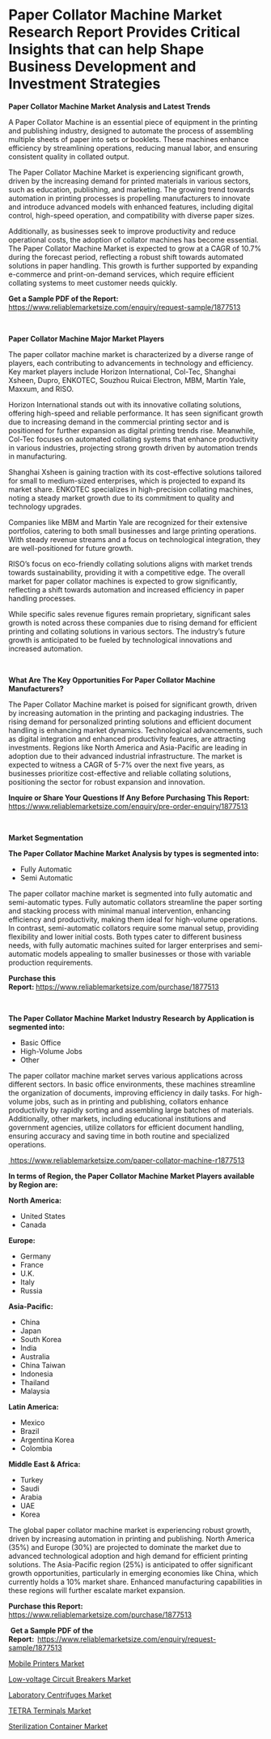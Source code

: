 <p><h1>Paper Collator Machine Market Research Report Provides Critical Insights that can help Shape Business Development and Investment Strategies</h1></p><p><strong>Paper Collator Machine Market Analysis and Latest Trends</strong></p>
<p><p>A Paper Collator Machine is an essential piece of equipment in the printing and publishing industry, designed to automate the process of assembling multiple sheets of paper into sets or booklets. These machines enhance efficiency by streamlining operations, reducing manual labor, and ensuring consistent quality in collated output. </p><p>The Paper Collator Machine Market is experiencing significant growth, driven by the increasing demand for printed materials in various sectors, such as education, publishing, and marketing. The growing trend towards automation in printing processes is propelling manufacturers to innovate and introduce advanced models with enhanced features, including digital control, high-speed operation, and compatibility with diverse paper sizes. </p><p>Additionally, as businesses seek to improve productivity and reduce operational costs, the adoption of collator machines has become essential. The Paper Collator Machine Market is expected to grow at a CAGR of 10.7% during the forecast period, reflecting a robust shift towards automated solutions in paper handling. This growth is further supported by expanding e-commerce and print-on-demand services, which require efficient collating systems to meet customer needs quickly.</p></p>
<p><strong>Get a Sample PDF of the Report:&nbsp;</strong> <a href="https://www.reliablemarketsize.com/enquiry/request-sample/1877513?utm_campaign=2115&utm_medium=2&utm_source=Github&utm_content=ia&utm_term=10042025&utm_id=paper-collator-machine">https://www.reliablemarketsize.com/enquiry/request-sample/1877513</a></p>
<p>&nbsp;</p>
<p><strong>Paper Collator Machine Major Market Players</strong></p>
<p><p>The paper collator machine market is characterized by a diverse range of players, each contributing to advancements in technology and efficiency. Key market players include Horizon International, Col-Tec, Shanghai Xsheen, Dupro, ENKOTEC, Souzhou Ruicai Electron, MBM, Martin Yale, Maxxum, and RISO.</p><p>Horizon International stands out with its innovative collating solutions, offering high-speed and reliable performance. It has seen significant growth due to increasing demand in the commercial printing sector and is positioned for further expansion as digital printing trends rise. Meanwhile, Col-Tec focuses on automated collating systems that enhance productivity in various industries, projecting strong growth driven by automation trends in manufacturing.</p><p>Shanghai Xsheen is gaining traction with its cost-effective solutions tailored for small to medium-sized enterprises, which is projected to expand its market share. ENKOTEC specializes in high-precision collating machines, noting a steady market growth due to its commitment to quality and technology upgrades.</p><p>Companies like MBM and Martin Yale are recognized for their extensive portfolios, catering to both small businesses and large printing operations. With steady revenue streams and a focus on technological integration, they are well-positioned for future growth.</p><p>RISO’s focus on eco-friendly collating solutions aligns with market trends towards sustainability, providing it with a competitive edge. The overall market for paper collator machines is expected to grow significantly, reflecting a shift towards automation and increased efficiency in paper handling processes.</p><p>While specific sales revenue figures remain proprietary, significant sales growth is noted across these companies due to rising demand for efficient printing and collating solutions in various sectors. The industry’s future growth is anticipated to be fueled by technological innovations and increased automation.</p></p>
<p>&nbsp;</p>
<p><strong>What Are The Key Opportunities For Paper Collator Machine Manufacturers?</strong></p>
<p><p>The Paper Collator Machine market is poised for significant growth, driven by increasing automation in the printing and packaging industries. The rising demand for personalized printing solutions and efficient document handling is enhancing market dynamics. Technological advancements, such as digital integration and enhanced productivity features, are attracting investments. Regions like North America and Asia-Pacific are leading in adoption due to their advanced industrial infrastructure. The market is expected to witness a CAGR of 5-7% over the next five years, as businesses prioritize cost-effective and reliable collating solutions, positioning the sector for robust expansion and innovation.</p></p>
<p><strong>Inquire or Share Your Questions If Any Before Purchasing This Report:</strong> <a href="https://www.reliablemarketsize.com/enquiry/pre-order-enquiry/1877513?utm_campaign=2115&utm_medium=2&utm_source=Github&utm_content=ia&utm_term=10042025&utm_id=paper-collator-machine">https://www.reliablemarketsize.com/enquiry/pre-order-enquiry/1877513</a></p>
<p>&nbsp;</p>
<p><strong>Market Segmentation</strong></p>
<p><strong>The Paper Collator Machine Market Analysis by types is segmented into:</strong></p>
<p><ul><li>Fully Automatic</li><li>Semi Automatic</li></ul></p>
<p><p>The paper collator machine market is segmented into fully automatic and semi-automatic types. Fully automatic collators streamline the paper sorting and stacking process with minimal manual intervention, enhancing efficiency and productivity, making them ideal for high-volume operations. In contrast, semi-automatic collators require some manual setup, providing flexibility and lower initial costs. Both types cater to different business needs, with fully automatic machines suited for larger enterprises and semi-automatic models appealing to smaller businesses or those with variable production requirements.</p></p>
<p><strong>Purchase this Report:&nbsp;</strong><a href="https://www.reliablemarketsize.com/purchase/1877513?utm_campaign=2115&utm_medium=2&utm_source=Github&utm_content=ia&utm_term=10042025&utm_id=paper-collator-machine">https://www.reliablemarketsize.com/purchase/1877513</a></p>
<p>&nbsp;</p>
<p><strong>The Paper Collator Machine Market Industry Research by Application is segmented into:</strong></p>
<p><ul><li>Basic Office</li><li>High-Volume Jobs</li><li>Other</li></ul></p>
<p><p>The paper collator machine market serves various applications across different sectors. In basic office environments, these machines streamline the organization of documents, improving efficiency in daily tasks. For high-volume jobs, such as in printing and publishing, collators enhance productivity by rapidly sorting and assembling large batches of materials. Additionally, other markets, including educational institutions and government agencies, utilize collators for efficient document handling, ensuring accuracy and saving time in both routine and specialized operations.</p></p>
<p><a href="https://www.reliablemarketsize.com/paper-collator-machine-r1877513?utm_campaign=2115&utm_medium=2&utm_source=Github&utm_content=ia&utm_term=10042025&utm_id=paper-collator-machine">&nbsp;https://www.reliablemarketsize.com/paper-collator-machine-r1877513</a></p>
<p><strong>In terms of Region, the Paper Collator Machine Market Players available by Region are:</strong></p>
<p>
    <p> <strong> North America: </strong>
        <ul>
            <li>United States</li>
            <li>Canada</li>
        </ul>
        </p> 
    <p> <strong> Europe: </strong>
        <ul>
            <li>Germany</li>
            <li>France</li>
            <li>U.K.</li>
            <li>Italy</li>
            <li>Russia</li>
        </ul>
        </p> 
    <p> <strong> Asia-Pacific: </strong>
        <ul>
            <li>China</li>
            <li>Japan</li>
            <li>South Korea</li>
            <li>India</li>
            <li>Australia</li>
            <li>China Taiwan</li>
            <li>Indonesia</li>
            <li>Thailand</li>
            <li>Malaysia</li>
        </ul>
        </p> 
    <p> <strong> Latin America: </strong>
        <ul>
            <li>Mexico</li>
            <li>Brazil</li>
            <li>Argentina Korea</li>
            <li>Colombia</li>
        </ul>
        </p> 
    <p> <strong> Middle East & Africa: </strong>
        <ul>
            <li>Turkey</li>
            <li>Saudi</li>
            <li>Arabia</li>
            <li>UAE</li>
            <li>Korea</li>
        </ul>
    </p>
    </p>
<p><p>The global paper collator machine market is experiencing robust growth, driven by increasing automation in printing and publishing. North America (35%) and Europe (30%) are projected to dominate the market due to advanced technological adoption and high demand for efficient printing solutions. The Asia-Pacific region (25%) is anticipated to offer significant growth opportunities, particularly in emerging economies like China, which currently holds a 10% market share. Enhanced manufacturing capabilities in these regions will further escalate market expansion.</p></p>
<p><strong>Purchase this Report: </strong><a href="https://www.reliablemarketsize.com/purchase/1877513?utm_campaign=2115&utm_medium=2&utm_source=Github&utm_content=ia&utm_term=10042025&utm_id=paper-collator-machine">https://www.reliablemarketsize.com/purchase/1877513</a></p>
<p>&nbsp;<strong>Get a Sample PDF of the Report:&nbsp;&nbsp;</strong><a href="https://www.reliablemarketsize.com/enquiry/request-sample/1877513?utm_campaign=2115&utm_medium=2&utm_source=Github&utm_content=ia&utm_term=10042025&utm_id=paper-collator-machine">https://www.reliablemarketsize.com/enquiry/request-sample/1877513</a></p>
<p><strong></strong></p>
<p><p><a href="https://github.com/yenagmah/Market-Research-Report-List-1/blob/main/mobile-printers-market.md?utm_campaign=2115&utm_medium=2&utm_source=Github&utm_content=ia&utm_term=10042025&utm_id=paper-collator-machine">Mobile Printers Market</a></p><p><a href="https://github.com/sitarzerpa3d/Market-Research-Report-List-1/blob/main/low-voltage-circuit-breakers-market.md?utm_campaign=2115&utm_medium=2&utm_source=Github&utm_content=ia&utm_term=10042025&utm_id=paper-collator-machine">Low-voltage Circuit Breakers Market</a></p><p><a href="https://github.com/rentzszaszjn/Market-Research-Report-List-1/blob/main/laboratory-centrifuges-market.md?utm_campaign=2115&utm_medium=2&utm_source=Github&utm_content=ia&utm_term=10042025&utm_id=paper-collator-machine">Laboratory Centrifuges Market</a></p><p><a href="https://github.com/doganaqev/Market-Research-Report-List-1/blob/main/tetra-terminals-market.md?utm_campaign=2115&utm_medium=2&utm_source=Github&utm_content=ia&utm_term=10042025&utm_id=paper-collator-machine">TETRA Terminals Market</a></p><p><a href="https://github.com/omemaeuseda/Market-Research-Report-List-1/blob/main/sterilization-container-market.md?utm_campaign=2115&utm_medium=2&utm_source=Github&utm_content=ia&utm_term=10042025&utm_id=paper-collator-machine">Sterilization Container Market</a></p></p>